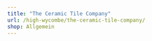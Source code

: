 ```yaml
---
title: "The Ceramic Tile Company"
url: /high-wycombe/the-ceramic-tile-company/
shop: Allgemein
---
```

